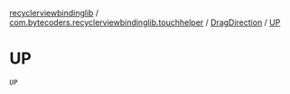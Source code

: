 [recyclerviewbindinglib](../../index.md) / [com.bytecoders.recyclerviewbindinglib.touchhelper](../index.md) / [DragDirection](index.md) / [UP](./-u-p.md)

# UP

`UP`